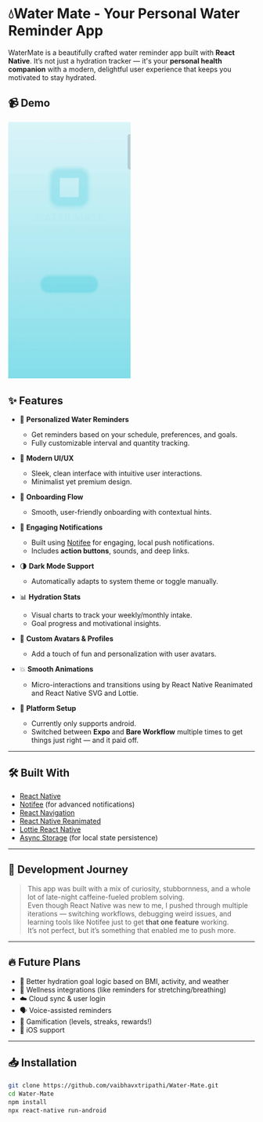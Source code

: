 # 💧Water Mate - Your Personal Water Reminder App

WaterMate is a beautifully crafted water reminder app built with **React Native**. It’s not just a hydration tracker — it's your **personal health companion** with a modern, delightful user experience that keeps you motivated to stay hydrated.

## 📹 Demo

<img src="./assets/app-flow.gif" alt="App Demo" width="250"/>

## ✨ Features

- 🌊 **Personalized Water Reminders**

  - Get reminders based on your schedule, preferences, and goals.
  - Fully customizable interval and quantity tracking.

- 📱 **Modern UI/UX**

  - Sleek, clean interface with intuitive user interactions.
  - Minimalist yet premium design.

- 🧠 **Onboarding Flow**

  - Smooth, user-friendly onboarding with contextual hints.

- 🎯 **Engaging Notifications**
  - Built using [Notifee](https://notifee.app/) for engaging, local push notifications.
  - Includes **action buttons**, sounds, and deep links.
- 🌗 **Dark Mode Support**

  - Automatically adapts to system theme or toggle manually.

- 📊 **Hydration Stats**

  - Visual charts to track your weekly/monthly intake.
  - Goal progress and motivational insights.

- 👤 **Custom Avatars & Profiles**

  - Add a touch of fun and personalization with user avatars.

- 💥 **Smooth Animations**

  - Micro-interactions and transitions using by React Native Reanimated and React Native SVG and Lottie.

- 📂 **Platform Setup**
  - Currently only supports android.
  - Switched between **Expo** and **Bare Workflow** multiple times to get things just right — and it paid off.

---

## 🛠 Built With

- [React Native](https://reactnative.dev/)
- [Notifee](https://notifee.app/) (for advanced notifications)
- [React Navigation](https://reactnavigation.org/)
- [React Native Reanimated](https://docs.swmansion.com/react-native-reanimated/)
- [Lottie React Native](https://github.com/lottie-react-native/lottie-react-native)
- [Async Storage](https://react-native-async-storage.github.io/async-storage/) (for local state persistence)

---

## 🚧 Development Journey

> This app was built with a mix of curiosity, stubbornness, and a whole lot of late-night caffeine-fueled problem solving.  
> Even though React Native was new to me, I pushed through multiple iterations — switching workflows, debugging weird issues, and learning tools like Notifee just to get **that one feature** working.  
> It’s not perfect, but it’s something that enabled me to push more.

---

## 🔥 Future Plans

- 🧪 Better hydration goal logic based on BMI, activity, and weather
- 🧘 Wellness integrations (like reminders for stretching/breathing)
- ☁️ Cloud sync & user login
- 🗣️ Voice-assisted reminders
- 🎯 Gamification (levels, streaks, rewards!)
- 📂 iOS support

---

## 📥 Installation

```bash
git clone https://github.com/vaibhavxtripathi/Water-Mate.git
cd Water-Mate
npm install
npx react-native run-android

```
